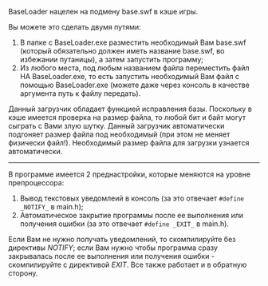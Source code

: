 BaseLoader нацелен на подмену base.swf в кэше игры.

Вы можете это сделать двумя путями:
1. В папке с BaseLoader.exe разместить необходимый Вам base.swf (который обязательно должен иметь название base.swf, во избежании путаницы), а затем запустить программу;
2. Из любого места, под любым названием файла переместить файл НА BaseLoader.exe, то есть запустить необходимый Вам файл с помощью BaseLoader.exe (можете даже через консоль в качестве аргумента путь к файлу передать).

Данный загрузчик обладает функцией исправления базы. Поскольку в кэше имеется проверка на размер файла, то любой бит и байт могут сыграть с Вами злую шутку. Данный загрузчик автоматически подгоняет размер файла под необходимый (при этом не меняет физически файл!). 
Необходимый размер файла для загрузки узнается автоматически.

----------------------------------------------------------------
В программе имеется 2 преднастройки, которые меняются на уровне препроцессора:
1. Вывод текстовых уведомлеий в консоль (за это отвечает ```#define _NOTIFY_``` в main.h);
2. Автоматическое закрытие программы после ее выполнения или получения ошибки (за это отвечает ```#define _EXIT_``` в main.h).

Если Вам не нужно получать уведомлений, то скомпилируйте без директивы _NOTIFY_; если Вам нужно чтобы программа сразу закрывалась после ее выполнения или получения ошибки - скомпилируйте с директивой _EXIT_. Все также работает и в обратную сторону.
